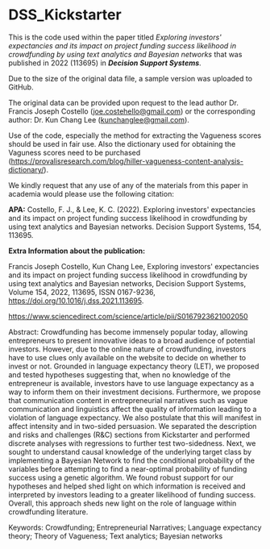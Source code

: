 # DSS_Kickstarter
This is the code used within the paper titled _Exploring investors' expectancies and its impact on project funding success likelihood in crowdfunding by using text analytics and Bayesian networks_ that was published in 2022 (113695) in _**Decision Support Systems**_.

Due to the size of the original data file, a sample version was uploaded to GitHub. 

The original data can be provided upon request to the lead author Dr. Francis Joseph Costello (joe.costehello@gmail.com) or the corresponding author: Dr. Kun Chang Lee (kunchanglee@gmail.com).

Use of the code, especially the method for extracting the Vagueness scores should be used in fair use. Also the dictionary used for obtaining the Vaguness scores need to be purchased (https://provalisresearch.com/blog/hiller-vagueness-content-analysis-dictionary/).

We kindly request that any use of any of the materials from this paper in academia would please use the following citation:

**APA:**
Costello, F. J., & Lee, K. C. (2022). Exploring investors' expectancies and its impact on project funding success likelihood in crowdfunding by using text analytics and Bayesian networks. Decision Support Systems, 154, 113695.

**Extra Information about the publication:**

Francis Joseph Costello, Kun Chang Lee,
Exploring investors' expectancies and its impact on project funding success likelihood in crowdfunding by using text analytics and Bayesian networks,
Decision Support Systems,
Volume 154,
2022,
113695,
ISSN 0167-9236,
https://doi.org/10.1016/j.dss.2021.113695.

https://www.sciencedirect.com/science/article/pii/S0167923621002050

Abstract: Crowdfunding has become immensely popular today, allowing entrepreneurs to present innovative ideas to a broad audience of potential investors. However, due to the online nature of crowdfunding, investors have to use clues only available on the website to decide on whether to invest or not. Grounded in language expectancy theory (LET), we proposed and tested hypotheses suggesting that, when no knowledge of the entrepreneur is available, investors have to use language expectancy as a way to inform them on their investment decisions. Furthermore, we propose that communication content in entrepreneurial narratives such as vague communication and linguistics affect the quality of information leading to a violation of language expectancy. We also postulate that this will manifest in affect intensity and in two-sided persuasion. We separated the description and risks and challenges (R&C) sections from Kickstarter and performed discrete analyses with regressions to further test two-sidedness. Next, we sought to understand causal knowledge of the underlying target class by implementing a Bayesian Network to find the conditional probability of the variables before attempting to find a near-optimal probability of funding success using a genetic algorithm. We found robust support for our hypotheses and helped shed light on which information is received and interpreted by investors leading to a greater likelihood of funding success. Overall, this approach sheds new light on the role of language within crowdfunding literature.

Keywords: Crowdfunding; Entrepreneurial Narratives; Language expectancy theory; Theory of Vagueness; Text analytics; Bayesian networks
